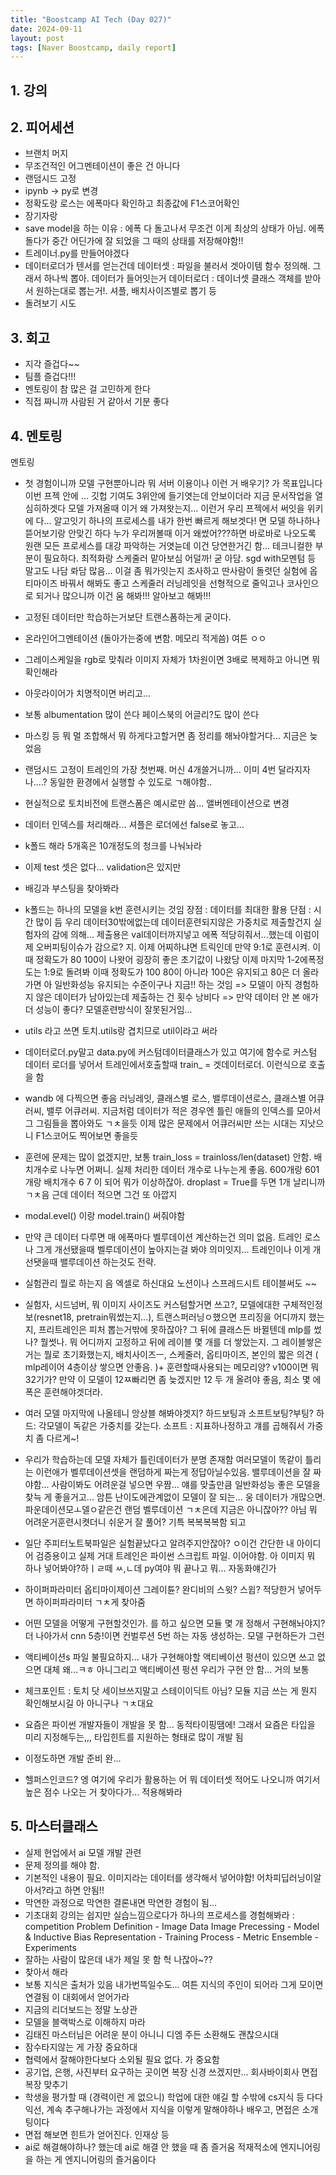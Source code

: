 ```yaml
---
title: "Boostcamp AI Tech (Day 027)"
date: 2024-09-11
layout: post
tags: [Naver Boostcamp, daily report]
---
```

## 1. 강의
<!-- 5강 듣고  -->

## 2. 피어세션
- 브랜치 머지
- 무조건적인 어그멘테이션이 좋은 건 아니다
- 랜덤시드 고정 
- ipynb -> py로 변경
- 정확도랑 로스는 에폭마다 확인하고 최종값에 F1스코어확인
- 장기자랑
- save model을 하는 이유 : 에폭 다 돌고나서 무조건 이게 최상의 상태가 아님. 에폭 돌다가 중간 어딘가에 잘 되었을 그 때의 상태를 저장해야함!!
- 트레이너.py를 만들어야겠다
- 데이터로더가 텐서를 얻는건데
데이터셋 : 파일을 불러서 겟아이템 함수 정의해. 그래서 하나씩 뽑아. 데이터가 들어잇는거
데이터로더 : 데이너셋 클래스 객체를 받아서 원하는대로 뽑는거!. 셔플, 배치사이즈별로 뽑기 등
- 돌려보기 시도

## 3. 회고
- 지각 즐겁다~~
- 팀플 즐겁다!!!
- 멘토링이 참 많은 걸 고민하게 한다
- 직접 짜니까 사람된 거 같아서 기분 좋다

## 4. 멘토링
멘토링
- 첫 경험이니까 모델 구현뿐아니라 뭐 서버 이용이나 이런 거 배우기? 가 목표입니다
이번 프젝 안에 ... 깃헙 기여도 3위안에 들기엿는데 안보이더라 지금
문서작업을 열심히하겟다 모델 가져올때 이거 왜 가져왓는지... 이런거
우리 프젝에서 써잇을 위키에 다... 알고잇기
하나의 프로세스를 내가 한번 빠르게 해보겟다! 면 모델 하나하나뜯어보기랑 안맞긴 하다
누가 우리꺼볼때 이거 왜썼어???하면 바로바로 나오도록
원랜 모든 프로세스를 대강 파악하는 거엿늗데 
이건 당연한거긴 함...
테크니컬한 부분이 필요하다. 최적화랑 스케줄러 맡아보심 어덜까! 굳
아담. sgd with모멘텀 등 말고도 나담 롸담 많음... 이걸 좀 뭐가잇는지 조사하고 딴사람이 돌렷던 실험에 옵티마이즈 바꿔서 해봐도 좋고
스케줄러 러닝레잇을 선형적으로 줄익고나 코사인으로 되거나 많으니까 이건 움 해봐!!! 알아보고 해봐!!! 

- 고정된 데이터만 학습하는거보단 트랜스폼하는게 굳이다.
- 온라인어그멘테이션 (돌아가는중에 변함. 메모리 적게씀) 여튼 ㅇㅇ
- 그레이스케일을 rgb로 맞춰라 이미지 자체가 1차원이면 3배로 복제하고 아니면 뭐 확인해라
- 아웃라이어가 치명적이면 버리고... 

- 보통 albumentation 많이 쓴다 페이스북의 어글리?도 많이 쓴다 
- 마스킹 등 뭐 멀 조합해서 뭐 하게다고할거면 좀 정리를 해놔야할거다... 지금은 늦었음
- 랜덤시드 고정이 트레인의 가장 첫번째. 머신 4개쓸거니까... 이미 4번 달라지자나....? 동일한 환경에서 실행할 수 있도로 ㄱ해야함..
- 현실적으로 토치비전에 트랜스폼은 예시로만 씀... 앨버멘테이션으로 변경
- 데이터 인덱스를 처리해라... 셔플은 로더에선 false로 놓고...
- k폴드 해라 5개혹은 10개정도의 청크를 나눠놔라
- 이제 test 셋은 없다... validation은 있지만
- 배깅과 부스팅을 찾아봐라
- k폴드는 하나의 모델을 k번 훈련시키는 것임
장점 : 데이터를 최대한 활용
단점 : 시간 많이 듬
우리 데이터30밖에없는데 
데이터훈련되지않은 가중치로 제출할건지
실험자의 감에 의해... 제출용은 val데이터까지넣고 에폭 적당히줘서...했는데
이럼이제 오버피팅이슈가 감으로? 지.
이제 어찌하냐면 트릭인데
만약 9:1로 훈련시켜. 이때 정확도가 80 100이 나왓어
굉장히 좋은 초기값이 나왔당
이제 마지막 1-2에폭정도는 1:9로 돌려봐
이때 정확도가 100 80이 아니라 100은 유지되고 80은 더 올라가면 
아 일반화성능 유지되는 수준이구나 지금!! 하는 것임
=> 모델이 아직 경험하지 않은 데이터가 남아있는데 제출하는 건 횟수 낭비다
=> 만약 데이터 안 본 애가 더 성능이 좋다? 모델훈련방식이 잘못된거임...

- utils 라고 쓰면 토치.utils랑 겹치므로 util이라고 써라
- 데이터로더.py말고 data.py에 커스텀데이터클래스가 있고 여기에 함수로 커스텀 데이터 로더를 넣어서 트레인에서호출할때 train_ = 겟데이터로더. 이런식으로 호출을 함
-  wandb 에 다찍으면 좋음 러닝레잇, 클래스별 로스, 밸루데이션로스, 클래스별 어큐러씨, 밸루 어큐러씨. 지금처럼 데이터가 적은 경우엔 틀린 애들의 인덱스를 모아서 그 그림들을 뽑아와도 ㄱㅊ을듯
이제 많은 문제에서 어큐러씨만 쓰는 시대는 지낫으니 F1스코어도 찍어보면 좋을듯
- 훈련에 문제는 많이 없겠지만, 보통 train_loss = trainloss/len(dataset) 안함. 배치개수로 나누면 어쩌니. 실제 처리한 데이터 개수로 나누는게 좋음. 600개랑 601개랑 배치개수 6 7 이 되어 뭐가 이상하잖아. droplast = True를 두면 1개 날리니까 ㄱㅊ음 근데 데이터 적으면 그건 또 아깝지
- modal.evel() 이랑 model.train() 써줘야함
- 만약 큰 데이터 다루면 매 에폭마다 벨루데이션 계산하는건 의미 없음.
트레인 로스나 그게 개선됐을때 벨루데이션이 높아지는걸 봐야 의미잇지... 
트레인이나 이게 개선됏을때 밸루데이션 하는것도 전략.
- 실험관리 뭘로 하는지 음 엑셀로 하신대요 노션이나 스프레드시트 테이블써도 ~~
- 실험자, 시드넘버, 뭐 이미지 사이즈도 커스텀할거면 쓰고?, 모델에대한 구체적인정보(resnet18, pretrain뭐썼는지...), 트랜스퍼러닝ㅇ했으면 프리징을 어디까지 했는지, 프리트레인은 피처 뽑는거밖에 못하잖아? 그 뒤에 클래스든 바뀔텐데 mlp를 썼나? 뭘썻나. 뭐 어디까지 고정하고 뒤에 레이블 몇 개를 더 쌓았는지. 그 레이블쌓은거는 뭘로 초기화했는지, 배치사이즈ㅡ, 스케줄러, 옵티마이즈, 본인의 짧은 의견 ( mlp레이어 4층이상 쌓으면 안좋음. )+ 훈련할때사용되는 메모리양? v100이면 뭐 32기가? 만약 이 모델이 12ㅉ빠리면 좀 늦겠지만 12 두 개 올려야 좋음, 최소 몇 에폭은 훈련해야겟더라. 
- 여러 모델 마지막에 나올테니 앙상블 해봐야겟지? 하드보팅과 소프트보팅?부팅? 하드: 각모델이 독같은 가중치를 갖는다. 소프트 : 지표하나정하고 걔를 곱해줘서 가중치 좀 다르게~! 
- 우리가 학습하는데 모델 자체가 틀린데이터가 분명 존재함 여러모델이 똑같이 틀리는 이런애가 
벨루데이션셋을 랜덤하게 짜는게 정답아닐수있음. 밸루데이션을 잘 짜야함... 사람이봐도 어려운걸 넣으면 우짬... 얘를 맞출만큼 일반화성능 좋은 모델을 찾늑 게 좋을거고...
암튼 난이도에관계없이 모델이 잘 되는... 웅
데이터가 개많으면. 파운데이션모ㅗ델ㅇ같은건 랜덤 벨루데이션 ㄱㅊ은데 지금은 아니잖아?? 아님 뭐 어려운거훈련시켯더니 쉬운거 잘 풀어? 기특 복복복복함 되고
- 일단 주피터노트북파일은 실험끝났다고 알려주지안잖아? ㅇ이건 간단한 내 아이디어 검증용이고 실제 거대 트레인은 파이썬 스크립트 파일. 이어야함.
아 이미지 뭐 하나 넣어봐야?하ㅣㄹ떼 ㅆ,ㄴ데
py여야 뭐 끝나고 뭐... 자동화얘긴가
- 하이퍼파라미터 옵티마이제이션 그레이튠? 완디비의 스윗? 스윕? 적당한거 넣어두면 하이퍼파라미터 ㄱㅊ게 찾아줌
- 어떤 모델을 어떻게 구현할것인가. 를 하고 싶으면 모듈 몇 개 정해서 구현해놔야지? 더 나아가서 cnn 5층!이면 컨벌루션 5번 하는 자동 생성하는. 모델 구현하든가 그런
- 액티베이션s 파일 불필요하지... 내가 구현해야할 액티베이션 펑션이 있으면 쓰고 없으면 대체 왜...ㅋㅎ 아니그리고 액티베이션 펑션 우리가 구현 안 함... 거의 보통
- 체크포인트 : 토치 닷 세이브쓰지말고 스테이이딕트 아님? 모듈 지금 쓰는 게 뭔지 확인해보시길 아 아니구나 ㄱㅊ대요
- 요즘은 파이썬 개발자들이 개발을 못 함... 동적타이핑땜에! 그래서 요즘은 타입을 미리 지정해두는,,, 타입힌트를 지원하는 형태로 많이 개발 됨
- 이정도하면 개발 준비 완...
- 헬퍼스인코드? 엥 여기에 우리가 활용하는 어 뭐 데이터셋 적어도 나오니까 여기서 높은 점수 나오는 거 찾아다가... 적용해봐라

## 5. 마스터클래스
- 실제 현업에서 ai 모델 개발 관련
- 문제 정의를 해야 함.
- 기본적인 내용이 필요. 이미지라는 데이터를 생각해서 넣어야함! 어차피딥러닝이알아서?라고 하면 안됨!!
- 막연한 과정으로 막연한 결론내면 막연한 경험이 됨...
- 기초대회 강의는 쉽지만 실습느낌으로다가 하나의 프로세스를 경험해봐라 : competition Problem Definition - Image Data Image Precessing - Model & Inductive Bias Representation - Training Process - Metric Ensemble - Experiments
- 잘하는 사람이 많은데 내가 제일 못 함 헉 나잖아~?? 
- 찾아서 해라
- 보통 지식은 출처가 있음 내가번뜩일수도... 여튼 지식의 주인이 되어라 그게 모이면 연결됨 이 대회에서 얻어가라
- 지금의 리더보드는 정말 노상관
- 모델을 블랙박스로 이해하지 마라
- 김태진 마스터님은 어려운 분이 아니니 디엠 주든 소환해도 괜찮으시대
- 잠수타지않는 게 가장 중요하대
- 협력에서 잘해야한다보다 소외될 필요 없다. 가 중요함
- 공기업, 은행, 사진부터 요구하는 곳이면 복장 신경 쓰겠지만... 회사바이회사 면접복장 맞추기
- 학생을 평가할 때 (경력이런 게 없으니) 학업에 대한 얘길 할 수밖에 cs지식 등 다다익선, 계속 추구해나가는 과정에서 지식을 이렇게 말해야하나 배우고, 면접은 소개팅이다
- 면접 해보면 힌트가 얻어진다. 인재상 등
- ai로 해결해야하나? 했는데 ai로 해결 안 했을 때 좀 즐거움 적재적소에 엔지니어링을 하는 게 엔지니어링의 즐거움이다